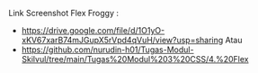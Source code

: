 Link Screenshot Flex Froggy :
* https://drive.google.com/file/d/1O1yO-xKV67xarB74mJGupX5rVpd4qVuH/view?usp=sharing
Atau 
* https://github.com/nurudin-h01/Tugas-Modul-Skilvul/tree/main/Tugas%20Modul%203%20CSS/4.%20Flex
